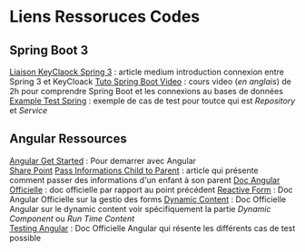# Liens Ressoruces Codes

## Spring Boot 3
[Liaison KeyClaock Spring 3](https://medium.com/geekculture/using-keycloak-with-spring-boot-3-0-376fa9f60e0b) : article medium introduction connexion entre Spring 3 et KeyCloack
[Tuto Spring Boot Video](https://www.youtube.com/watch?v=-mwpoE0x0JQ) : cours video (*en anglais*) de 2h pour comprendre Spring Boot et les connexions au bases de données
[Example Test Spring](https://springframework.guru/testing-spring-boot-restful-services/) : exemple de cas de test pour toutce qui est *Repository* et *Service* 

## Angular Ressources

[Angular Get Started](https://angular.io/start) : Pour demarrer avec Angular   
[Share Point](https://norsysgroupe-my.sharepoint.com/personal/cvaudry_norsys_fr1/_layouts/15/Doc.aspx?sourcedoc={aaea8c77-92a4-4235-9bca-c7688abd3cfe}&action=edit&wd=target%28Ressources%20WebAuthn.one%7C50ef2af0-26ef-4cb4-aebd-d1334b372540%2FRessources%20%20Liens%7C7b0bb93f-4d11-43e7-91e1-51fbeb6457a4%2F%29&wdorigin=NavigationUrl)
[Pass Informations Child to Parent](https://www.tektutorialshub.com/angular/angular-pass-data-to-parent-component/) : article qui présente comment passer des informations d'un enfant à son parent
[Doc Angular Officielle](https://angular.io/guide/inputs-outputs) : doc officielle par rapport au point précédent
[Reactive Form](https://angular.io/guide/reactive-forms) : Doc Angular Officielle sur la gestio des forms
[Dynamic Content](https://angular-book.dev/ch13-00-dynamic-content.html) : Doc Officielle Angular sur le dynamic content voir spécifiquement la partie *Dynamic Component* ou *Run Time Content*  
[Testing Angular](https://angular.io/guide/testing-components-basics) : Doc Officielle Angular qui résente les différents cas de test possible